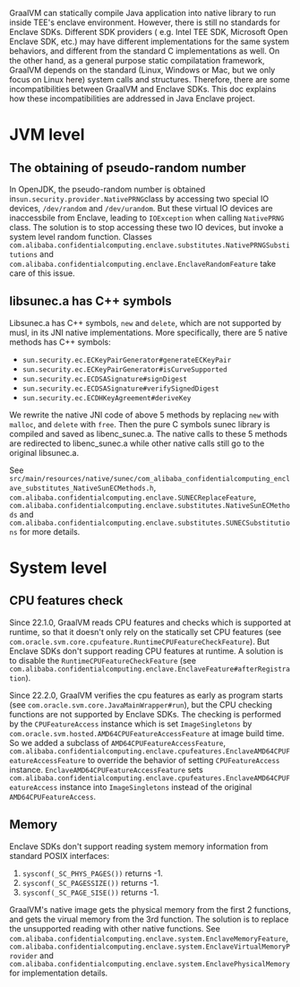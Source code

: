 GraalVM can statically compile Java application into native library to run inside TEE's enclave environment. However, there is still no standards for Enclave SDKs. Different SDK providers ( e.g. Intel TEE SDK, Microsoft Open Enclave SDK, etc.) may have different implementations for the same system behaviors, and different from the standard C implementations as well. On the other hand, as a general purpose static compilatation framework, GraalVM depends on the standard (Linux, Windows or Mac, but we only focus on Linux here) system calls and structures. Therefore, there are some incompatibilities between GraalVM and Enclave SDKs. This doc explains how these incompatibilities are addressed in Java Enclave project.
# JVM level
## The obtaining of pseudo-random number
In OpenJDK, the pseudo-random number is obtained in`sun.security.provider.NativePRNG`class by accessing two special IO devices, `/dev/random` and `/dev/urandom`. But these virtual IO devices are inaccessbile from Enclave, leading to `IOException` when calling `NativePRNG` class. 
The solution is to stop accessing these two IO devices, but invoke a system level random function. Classes `com.alibaba.confidentialcomputing.enclave.substitutes.NativePRNGSubstitutions` and `com.alibaba.confidentialcomputing.enclave.EnclaveRandomFeature` take care of this issue.

## libsunec.a has C++ symbols
Libsunec.a has C++ symbols, `new` and `delete`, which are not supported by musl, in its JNI native implementations. More specifically, there are 5 native methods has C++ symbols:

+ `sun.security.ec.ECKeyPairGenerator#generateECKeyPair`
+ `sun.security.ec.ECKeyPairGenerator#isCurveSupported`
+ `sun.security.ec.ECDSASignature#signDigest`
+ `sun.security.ec.ECDSASignature#verifySignedDigest`
+ `sun.security.ec.ECDHKeyAgreement#deriveKey`

We rewrite the native JNI code of above 5 methods by replacing `new` with `malloc`, and `delete` with `free`. Then the pure C symbols sunec library is compiled and saved as libenc_sunec.a. The native calls to these 5 methods are redirected to libenc_sunec.a while other native calls still go to the original libsunec.a.

See `src/main/resources/native/sunec/com_alibaba_confidentialcomputing_enclave_substitutes_NativeSunECMethods.h`, `com.alibaba.confidentialcomputing.enclave.SUNECReplaceFeature`, `com.alibaba.confidentialcomputing.enclave.substitutes.NativeSunECMethods` and `com.alibaba.confidentialcomputing.enclave.substitutes.SUNECSubstitutions` for more details.
# System level
## CPU features check
Since 22.1.0, GraalVM reads CPU features and checks which is supported at runtime, so that it doesn't only rely on the statically set CPU features (see `com.oracle.svm.core.cpufeature.RuntimeCPUFeatureCheckFeature`).
But Enclave SDKs don't support reading CPU features at runtime.
A solution is to disable the `RuntimeCPUFeatureCheckFeature` (see `com.alibaba.confidentialcomputing.enclave.EnclaveFeature#afterRegistration`).

Since 22.2.0, GraalVM verifies the cpu features as early as program starts (see `com.oracle.svm.core.JavaMainWrapper#run`), but the CPU checking functions are not supported by Enclave SDKs.
The checking is performed by the `CPUFeatureAccess` instance which is set `ImageSingletons` by `com.oracle.svm.hosted.AMD64CPUFeatureAccessFeature` at image build time.
So we added a subclass of `AMD64CPUFeatureAccessFeature`, `com.alibaba.confidentialcomputing.enclave.cpufeatures.EnclaveAMD64CPUFeatureAccessFeature` to override the behavior of setting `CPUFeatureAccess` instance.
`EnclaveAMD64CPUFeatureAccessFeature` sets `com.alibaba.confidentialcomputing.enclave.cpufeatures.EnclaveAMD64CPUFeatureAccess` instance into `ImageSingletons` instead of the original `AMD64CPUFeatureAccess`.

## Memory 
Enclave SDKs don't support reading system memory information from standard POSIX interfaces:

1. `sysconf(_SC_PHYS_PAGES())` returns -1.
1. `sysconf(_SC_PAGESSIZE())` returns -1.
1. `sysconf(_SC_PAGE_SISE())` returns -1.

GraalVM's native image gets the physical memory from the first 2 functions, and gets the virual memory from the 3rd function.
The solution is to replace the unsupported reading with other native functions. See `com.alibaba.confidentialcomputing.enclave.system.EnclaveMemoryFeature`, `com.alibaba.confidentialcomputing.enclave.system.EnclaveVirtualMemoryProvider` and `com.alibaba.confidentialcomputing.enclave.system.EnclavePhysicalMemory` for implementation details.
